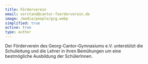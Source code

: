 ```yaml
---
title: Förderverein
email: vorstand@cantor-foerderverein.de
image: /media/people/gcg.webp
simplified: true
active: true
type: author
---
```

Der Förderverein des Georg-Cantor-Gymnasiums e.V. unterstützt die Schulleitung und die Lehrer in ihren Bemühungen um eine bestmögliche Ausbildung der SchülerInnen.
